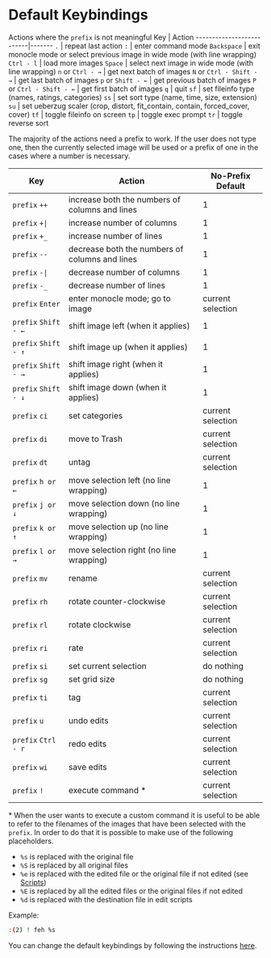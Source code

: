 # Default Keybindings

Actions where the `prefix` is not meaningful
Key                       | Action
--------------------------|-------
`.`                       | repeat last action
`:`                       | enter command mode
`Backspace`               | exit monocle mode or select previous image in wide mode (with line wrapping)
`Ctrl - l`                | load more images
`Space`                   | select next image in wide mode (with line wrapping)
`n` or `Ctrl - →`         | get next batch of images
`N` or `Ctrl - Shift - →` | get last batch of images
`p` or `Shift - ←`        | get previous batch of images
`P` or `Ctrl - Shift - ←` | get first batch of images
`q`                       | quit
`sf`                      | set fileinfo type (names, ratings, categories)
`ss`                      | set sort type (name, time, size, extension)
`su`                      | set ueberzug scaler (crop, distort, fit_contain, contain, forced_cover, cover)
`tf`                      | toggle fileinfo on screen
`tp`                      | toggle exec prompt
`tr`                      | toggle reverse sort

The majority of the actions need a prefix to work. If the user does not type one, then the currently
selected image will be used or a prefix of one in the cases where a number is necessary. 

Key                   | Action                                                  | No-Prefix Default
----------------------|---------------------------------------------------------|------------------
`prefix` `++`         | increase both the numbers of columns and lines | 1
`prefix` `+\|`        | increase number of columns                     | 1
`prefix` `+_`         | increase number of lines                       | 1
`prefix` `--`         | decrease both the numbers of columns and lines | 1
`prefix` `-\|`        | decrease number of columns                     | 1
`prefix` `-_`         | decrease number of lines                       | 1
`prefix` `Enter`      | enter monocle mode; go to image                | current selection
`prefix` `Shift - ←`  | shift image left (when it applies)             | 1
`prefix` `Shift - ↑`  | shift image up (when it applies)             | 1
`prefix` `Shift - →`  | shift image right (when it applies)            | 1
`prefix` `Shift - ↓`  | shift image down (when it applies)             | 1
`prefix` `ci`         | set categories                                 | current selection
`prefix` `di`         | move to Trash                                  | current selection
`prefix` `dt`         | untag                                          | current selection
`prefix` `h or ←`     | move selection left (no line wrapping)         | 1
`prefix` `j or ↓`     | move selection down (no line wrapping)         | 1
`prefix` `k or ↑`     | move selection up (no line wrapping)           | 1
`prefix` `l or →`     | move selection right (no line wrapping)        | 1
`prefix` `mv`         | rename                                         | current selection
`prefix` `rh`         | rotate counter-clockwise                       | current selection
`prefix` `rl`         | rotate clockwise                               | current selection
`prefix` `ri`         | rate                                           | current selection
`prefix` `si`         | set current selection                          | do nothing
`prefix` `sg`         | set grid size                                  | do nothing
`prefix` `ti`         | tag                                            | current selection
`prefix` `u`          | undo edits                                     | current selection
`prefix` `Ctrl - r`   | redo edits                                     | current selection
`prefix` `wi`         | save edits                                     | current selection
`prefix` `!`          | execute command *                              | current selection

\* When the user wants to execute a custom command it is useful to be able to refer to the filenames
of the images that have been selected with the `prefix`. In order to do that it is possible to
make use of the following placeholders.

- `%s` is replaced with the original file
- `%S` is replaced by all original files
- `%e` is replaced with the edited file or the original file if not edited (see
  <a href="scripts.html">Scripts</a>)
- `%E` is replaced by all the edited files or the original files if not edited
- `%d` is replaced with the destination file in edit scripts

Example:
``` bash
:(2) ! feh %s
```

You can change the default keybindings by following the instructions <a
href="keycmd.html">here</a>.
